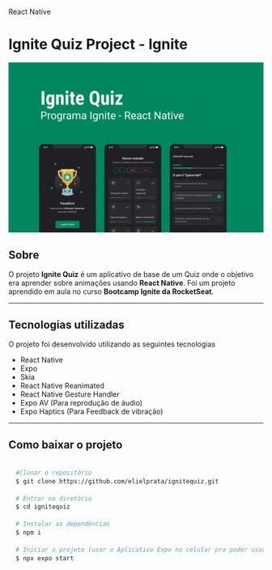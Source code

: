React Native

# **Ignite Quiz Project - Ignite**

![Capa, Project presentation image](/Images.README/Capa.png)

## Sobre

O projeto **Ignite Quiz** é um aplicativo de base de um Quiz onde o objetivo era aprender sobre animações usando **React Native**. Foi um projeto aprendido em aula no curso **Bootcamp Ignite da RocketSeat**.

---

## Tecnologias utilizadas

O projeto foi desenvolvido utilizando as seguintes tecnologias

- React Native
- Expo
- Skia
- React Native Reanimated
- React Native Gesture Handler
- Expo AV (Para reprodução de áudio)
- Expo Haptics (Para Feedback de vibração)

---

## Como baixar o projeto

```bash

  #Clonar o repositório
  $ git clone https://github.com/elielprata/ignitequiz.git

  # Entrar no diretório
  $ cd ignitequiz

  # Instalar as dependências
  $ npm i

  # Iniciar o projeto (usar o Aplicativo Expo no celular pra poder usar)
  $ npx expo start

```
